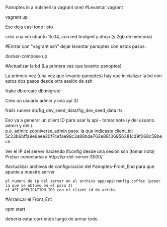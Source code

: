 Panoptes in a nutshell (a vagrant one)
#Levantar vagrant 

   vagrant up
   
Eso deja casi todo listo

   crea una vm ubuntu 15.04, con red bridged y dhcp (y 2gb de memoria)

#Entrar con "vagrant ssh" dejar levantar panoptes con estos pasos: 

docker-compose up

#Actualizar la bd (La primera vez que levanto panoptes)

La primera vez (una vez que levanto panoptes) hay que inicializar la bd con estos dos pasos desde otra sesión de ssh
 
   frake db:create db:migrate
   
Creo un usuario admin y una api ID 

   frails runner db/fig_dev_seed_data/fig_dev_seed_data.rb   
   
Eso va a generar un client ID para usar la api - tomar nota (y del usuario admin y del ).    
   p.e.
    admin: zooniverse_admin pass: la que indicaste
	client_id: 5c23b6bffa9e6eee20f7cefae99c3a88bde762e88106956381cd9f268c59bec5
   
Ver el IP del server haciendo ifconfig desde una sesión ssh (tomar nota)
Probar conectarse a http://ip-del-server:3000/

#actualizar archivos de configuración del Panoptes-Front_End para que apunte a nuestro server  
   
    el numero de ip del server en el archivo app/api/config.coffee (poner la que se obtuvo en el paso 2)
	el API_APPLICATION_IDS con el client_id de arriba
	
	
#Arrancar el Front_Ent

   npm start
   
   debería estar corriendo luego de armar todo.    	